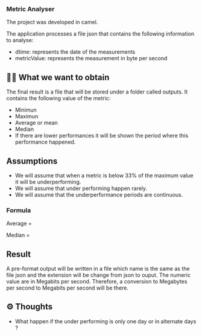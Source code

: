 ### Metric Analyser

The project was developed in camel.

The application processes a file json that contains the following information to analyse: 
- dtime: represents the date of the measurements
- metricValue: represents the measurement in byte per second

## 🏃‍♀️ What we want to obtain

The final result is a file that will be stored under a folder called outputs.  It contains the following value of the metric:
- Minimun 
- Maximun 
- Average or mean 
- Median
- If there are lower performances it will be shown the period where this performance happened.

## Assumptions

- We will assume that when a metric is below 33% of the maximum value it will be underperforming.
- We will assume that under performing happen rarely.
- We will assume that the underperformance periods are continuous.
 
### Formula

Average =

Median =

## Result

A pre-format output will be written in a file which name is the same as the file json and the extension will be change from json to ouput.
The numeric value are in Megabits per second.  Therefore, a conversion to Megabytes per second to Megabits per second will be there.

## ⚙️ Thoughts

- What happen if the under performing is only one day or in alternate days ?

